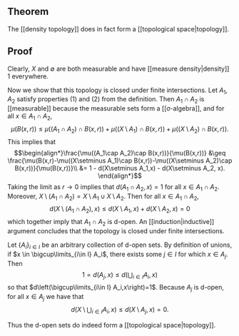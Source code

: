 ## Theorem
The [[density topology]] does in fact form a [[topological space|topology]].
## Proof
Clearly, $X$ and $\emptyset$ are both measurable and have [[measure density|density]] 1 everywhere. 

Now we show that this topology is closed under finite intersections. Let $A_1,A_2$ satisfy properties (1) and (2) from the definition. Then $A_1\cap A_2$ is [[measurable]] because the measurable sets form a [[σ-algebra]], and for all $x\in A_1\cap A_2$, $$\mu(B(x,r)) \leq \mu((A_1\cap A_2)\cap B(x,r)) + \mu((X\setminus A_1)\cap B(x,r))+\mu((X\setminus A_2)\cap B(x,r)).$$ This implies that $$\begin{align*}\frac{\mu((A_1\cap A_2)\cap B(x,r))}{\mu(B(x,r))} &\geq \frac{\mu(B(x,r)-\mu((X\setminus A_1)\cap B(x,r))-\mu((X\setminus A_2)\cap B(x,r))}{\mu(B(x,r))}\\ &= 1 - d(X\setminus A_1,x) - d(X\setminus A_2, x). \end{align*}$$ Taking the limit as $r\to 0$ implies that $d(A_1\cap A_2,x)= 1$ for all $x\in A_1\cap A_2$. Moreover, $X\setminus (A_1\cap A_2) = X\setminus A_1 \cup X\setminus A_2$. Then for all $x \in A_1\cap A_2$, $$d(X\setminus(A_1\cap A_2),x) \leq d(X\setminus A_1, x) + d(X\setminus A_2,x) =0$$ which together imply that $A_1\cap A_2$ is d-open. An [[induction|inductive]] argument concludes that the topology is closed under finite intersections.

Let $\{A_i\}_{i\in I}$ be an arbitrary collection of d-open sets. By definition of unions, if $x \in \bigcup\limits_{i\in I} A_i$, there exists some $j \in I$ for which $x \in A_j$. Then $$1=d(A_j,x)\leq d\left(\bigcup_{i\in I} A_i,x\right)$$ so that $d\left(\bigcup\limits_{i\in I} A_i,x\right)=1$. Because $A_j$ is d-open, for all $x \in A_j$ we have that $$d\left(X\setminus \bigcup_{i\in I} A_i,x\right) \leq d(X\setminus A_j,x )=0.$$ 

Thus the d-open sets do indeed form a [[topological space|topology]].